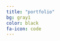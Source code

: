 ```yaml
---
title: "portfolio"
bg: gray1
color: black
fa-icon: code
---
```


<br/><!-- <img class="row big column"   src="img/gallery/w-comedy-magician-audience.jpg" alt="Comedy Magician Audience" title="Comedy Magician Audience" />
<img class="row small column" src="img/gallery/t-magician-card-throw.jpg"  alt="Magician Card Throw" title="Magician Card Throw"/>
<img class="row small column" src="img/gallery/t-corporate-magician-demonstration.jpg"      alt="Corporate Magician Demonstration" title="Corporate Magician Demonstration" />
<img class="row big column"   src="img/gallery/w-robert-strong-magician-levitation.jpg"      alt="Robert Strong Magician Levitation" title="Robert Strong Magician Levitation" />
<img class="row full column"  src="img/gallery/f-comedy-magic-san-francisco-stage.jpg" alt="Comedy Magic San Francisco Stage" title="Comedy Magic San Francisco Stage" /> -->